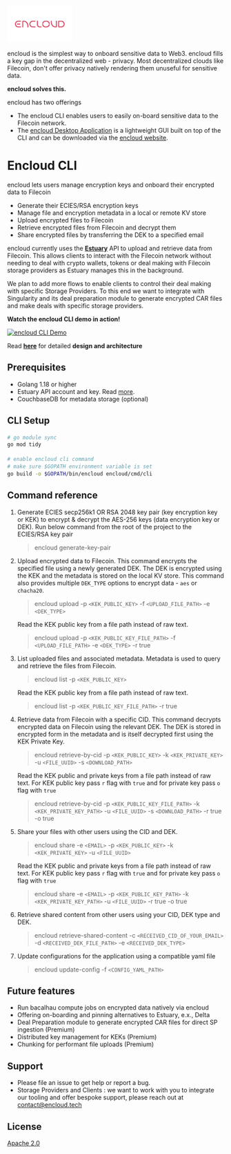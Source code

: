 <img src=".github/EnCloud_RGB-03.png" alt="180Protocol Logo" width="30%" height="30%"/>

encloud is the simplest way to onboard sensitive data to Web3. encloud fills a key gap in the decentralized web - privacy. Most decentralized
clouds like Filecoin, don't offer privacy natively rendering them unuseful for sensitive data. 

**encloud solves this.**

encloud has two offerings

* The encloud CLI enables users to easily on-board sensitive data to the Filecoin network.
* The [encloud Desktop Application](cmd/web/README.md) is a lightweight GUI built on top of the CLI and can be downloaded via the [encloud website](https://encloud.tech/).

# Encloud CLI

encloud lets users manage encryption keys and onboard their encrypted data to Filecoin

- Generate their ECIES/RSA encryption keys
- Manage file and encryption metadata in a local or remote KV store
- Upload encrypted files to Filecoin
- Retrieve encrypted files from Filecoin and decrypt them
- Share encrypted files by transferring the DEK to a specified email

encloud currently uses the [**Estuary**](https://estuary.tech/) API to upload and retrieve data from Filecoin. This allows clients to interact with the 
Filecoin network without needing to deal with crypto wallets, tokens or deal making with Filecoin storage providers as 
Estuary manages this in the background.

We plan to add more flows to enable clients to control their deal making with specific Storage Providers.
To this end we want to integrate with Singularity and its deal preparation module to  generate encrypted CAR files and make deals
with specific storage providers.

**Watch the encloud CLI demo in action!**

[![encloud CLI Demo](http://img.youtube.com/vi/R-j_533QZ08/0.jpg)](https://www.youtube.com/watch?v=R-j_533QZ08 "encloud CLI Demo")

Read [**here**](docs/DESIGN.md) for detailed **design and architecture** 

## Prerequisites
- Golang 1.18 or higher
- Estuary API account and key. Read [more](docs/CONFIG.md).
- CouchbaseDB for metadata storage (optional)

## CLI Setup
 
 ```bash
# go module sync
go mod tidy

# enable encloud cli command
# make sure $GOPATH environment variable is set
go build -o $GOPATH/bin/encloud encloud/cmd/cli
```

## Command reference
1) Generate ECIES secp256k1 OR RSA 2048 key pair (key encryption key or KEK) to encrypt & decrypt the AES-256 keys (data encryption key or DEK). Run below command from the root of the project to the ECIES/RSA key pair
    > encloud generate-key-pair

2) Upload encrypted data to Filecoin. This command encrypts the specified file using a newly generated DEK. The DEK is encrypted using the KEK and the metadata is stored on the local KV store. 
   This command also provides multiple `DEK_TYPE` options to encrypt data - `aes` or `chacha20`.

    > encloud upload -p `<KEK_PUBLIC_KEY>` -f `<UPLOAD_FILE_PATH>` -e `<DEK_TYPE>` 

    Read the KEK public key from a file path instead of raw text.

    > encloud upload -p `<KEK_PUBLIC_KEY_FILE_PATH>` -f `<UPLOAD_FILE_PATH>` -e `<DEK_TYPE>` -r true
3) List uploaded files and associated metadata. Metadata is used to query and retrieve the files from Filecoin. 

    > encloud list -p `<KEK_PUBLIC_KEY>`

   Read the KEK public key from a file path instead of raw text.

    > encloud list -p `<KEK_PUBLIC_KEY_FILE_PATH>` -r true
4) Retrieve data from Filecoin with a specific CID. This command decrypts encrypted data on Filecoin using the relevant DEK. The DEK is stored in encrypted form in the metadata and is itself decrypted first using the KEK Private Key. 

    > encloud retrieve-by-cid -p `<KEK_PUBLIC_KEY>` -k `<KEK_PRIVATE_KEY>` -u `<FILE_UUID>` -s `<DOWNLOAD_PATH>`

   Read the KEK public and private keys from a file path instead of raw text. For KEK public key pass `r` flag with `true` and for private key pass `o` flag with `true`

    > encloud retrieve-by-cid -p `<KEK_PUBLIC_KEY_FILE_PATH>` -k `<KEK_PRIVATE_KEY_PATH>` -u `<FILE_UUID>` -s `<DOWNLOAD_PATH>` -r true -o true
   
5) Share your files with other users using the CID and DEK.

    > encloud share -e `<EMAIL>` -p `<KEK_PUBLIC_KEY>` -k `<KEK_PRIVATE_KEY>` -u `<FILE_UUID>`

   Read the KEK public and private keys from a file path instead of raw text. For KEK public key pass `r` flag with `true` and for private key pass `o` flag with `true`

    > encloud share -e `<EMAIL>` -p `<KEK_PUBLIC_KEY_PATH>` -k `<KEK_PRIVATE_KEY_PATH>` -u `<FILE_UUID>` -r true -o true

6) Retrieve shared content from other users using your CID, DEK type and DEK.

    > encloud retrieve-shared-content -c `<RECEIVED_CID_OF_YOUR_EMAIL>` -d `<RECEIVED_DEK_FILE_PATH>` -e `<RECEIVED_DEK_TYPE>`
   
7) Update configurations for the application using a compatible yaml file

   > encloud update-config -f `<CONFIG_YAML_PATH>`
   

## Future features
- Run bacalhau compute jobs on encrypted data natively via encloud
- Offering on-boarding and pinning alternatives to Estuary, e.x., Delta
- Deal Preparation module to generate encrypted CAR files for direct SP ingestion (Premium)
- Distributed key management for KEKs (Premium)
- Chunking for performant file uploads (Premium)

## Support

* Please file an issue to get help or report a bug.
* Storage Providers and Clients : we want to work with you to integrate our tooling and offer bespoke support, please reach
out at [contact@encloud.tech](mailto:contact@encloud.tech)

## License 
[Apache 2.0](https://github.com/encloud-tech/encloud/blob/main/LICENSE)
